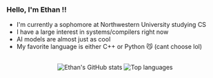 ### Hello, I'm Ethan ‼️
- I'm currently a sophomore at Northwestern University studying CS
- I have a large interest in systems/compilers right now
- AI models are almost just as cool
- My favorite language is either C++ or Python 😼 (cant choose lol)
<br>
<div align="center">
<img alt="Ethan's GitHub stats" src="https://github-readme-stats.vercel.app/api?username=ethan-prime&layout=compact&show_icons=true&hide_title=true&hide_rank=true&theme=dracula"/>
<img alt="Top languages" src="https://github-readme-stats.vercel.app/api/top-langs/?username=ethan-prime&layout=compact&&langs_count=6&theme=dracula&hide=jupyter%20notebook"/>
</div>
